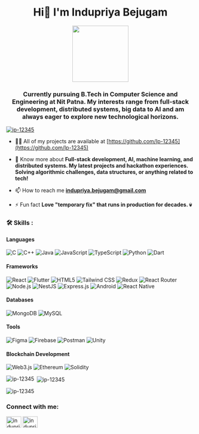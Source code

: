 <h1 align="center">Hi👋 I'm Indupriya Bejugam</h1>
<div align="center">
  <img height="150" src="https://media3.giphy.com/media/v1.Y2lkPTc5MGI3NjExZ2FobTEwODNia202c3JjeWUybDg1dnd1OTBpeHJ4YnVoN2dicnFldiZlcD12MV9pbnRlcm5hbF9naWZfYnlfaWQmY3Q9Zw/hpXdHPfFI5wTABdDx9/giphy.gif"/>
</div>

<h3 align="center">Currently pursuing B.Tech in Computer Science and Engineering at Nit Patna. My interests range from full-stack development, distributed systems, big data to AI and am always eager to explore new technological horizons.</h3>

<p align="left"> <a href="https://github.com/ryo-ma/github-profile-trophy"><img src="https://github-profile-trophy.vercel.app/?username=ip-12345" alt="ip-12345" /></a> </p>

- 👨‍💻 All of my projects are available at [https://github.com/Ip-12345](https://github.com/Ip-12345)

- 💬 Know more about **Full-stack development, AI, machine learning, and distributed systems. My latest projects and hackathon experiences. Solving algorithmic challenges, data structures, or anything related to tech!**

- 📫 How to reach me **indupriya.bejugam@gmail.com**

- ⚡ Fun fact **Love "temporary fix" that runs in production for decades. 💀**

<h3 align="left">🛠️ Skills :</h3>

#### Languages  
![C](https://img.shields.io/badge/c-%2300599C.svg?style=for-the-badge&logo=c&logoColor=white)  ![C++](https://img.shields.io/badge/c++-%2300599C.svg?style=for-the-badge&logo=c%2B%2B&logoColor=white)  ![Java](https://img.shields.io/badge/java-%23ED8B00.svg?style=for-the-badge&logo=openjdk&logoColor=white)  ![JavaScript](https://img.shields.io/badge/javascript-%23323330.svg?style=for-the-badge&logo=javascript&logoColor=%23F7DF1E)  ![TypeScript](https://img.shields.io/badge/typescript-%23007ACC.svg?style=for-the-badge&logo=typescript&logoColor=white)  ![Python](https://img.shields.io/badge/python-3670A0?style=for-the-badge&logo=python&logoColor=ffdd54)  ![Dart](https://img.shields.io/badge/Dart-0175C2?style=for-the-badge&logo=dart&logoColor=white)  

#### Frameworks
![React](https://img.shields.io/badge/react-%2320232a.svg?style=for-the-badge&logo=react&logoColor=%2361DAFB)  ![Flutter](https://img.shields.io/badge/Flutter-%2302569B.svg?style=for-the-badge&logo=Flutter&logoColor=white)  ![HTML5](https://img.shields.io/badge/html5-%23E34F26.svg?style=for-the-badge&logo=html5&logoColor=white)  ![Tailwind CSS](https://img.shields.io/badge/tailwindcss-%2338B2AC.svg?style=for-the-badge&logo=tailwind-css&logoColor=white)  ![Redux](https://img.shields.io/badge/redux-%23764abc.svg?style=for-the-badge&logo=redux&logoColor=white)  ![React Router](https://img.shields.io/badge/React%20Router-%23CA4245.svg?style=for-the-badge&logo=react-router&logoColor=white)  ![Node.js](https://img.shields.io/badge/node.js-6DA55F?style=for-the-badge&logo=node.js&logoColor=white)  ![NestJS](https://img.shields.io/badge/NestJS-%23E0234E.svg?style=for-the-badge&logo=nestjs&logoColor=white)  ![Express.js](https://img.shields.io/badge/express.js-%23404d59.svg?style=for-the-badge&logo=express&logoColor=%2361DAFB)  ![Android](https://img.shields.io/badge/Android-3DDC84?style=for-the-badge&logo=android&logoColor=white)  ![React Native](https://img.shields.io/badge/React_Native-%2361DAFB.svg?style=for-the-badge&logo=react&logoColor=white) 

#### Databases  
![MongoDB](https://img.shields.io/badge/MongoDB-%2347A248.svg?style=for-the-badge&logo=mongodb&logoColor=white)  ![MySQL](https://img.shields.io/badge/mysql-%2300758F.svg?style=for-the-badge&logo=mysql&logoColor=white)   

#### Tools  
![Figma](https://img.shields.io/badge/Figma-F24E1E.svg?style=for-the-badge&logo=Figma&logoColor=white)  ![Firebase](https://img.shields.io/badge/firebase-%23FFCA28.svg?style=for-the-badge&logo=firebase&logoColor=black)  ![Postman](https://img.shields.io/badge/Postman-FF6C37.svg?style=for-the-badge&logo=Postman&logoColor=white)  ![Unity](https://img.shields.io/badge/Unity-100000?style=for-the-badge&logo=unity&logoColor=white)  

#### Blockchain Development  
![Web3.js](https://img.shields.io/badge/Web3.js-F16822?style=for-the-badge&logo=web3dotjs&logoColor=white)  ![Ethereum](https://img.shields.io/badge/Ethereum-3C3C3D?style=for-the-badge&logo=Ethereum&logoColor=white)  ![Solidity](https://img.shields.io/badge/Solidity-%23363636.svg?style=for-the-badge&logo=solidity&logoColor=white)  

<p><img align="left" src="https://github-readme-stats.vercel.app/api/top-langs?username=ip-12345&show_icons=true&locale=en&layout=compact" alt="ip-12345" /></p>

<p>&nbsp;<img align="center" src="https://github-readme-stats.vercel.app/api?username=ip-12345&show_icons=true&locale=en" alt="ip-12345" /></p>

<p><img align="center" src="https://github-readme-streak-stats.herokuapp.com/?user=ip-12345&" alt="ip-12345" /></p>

<h3 align="left">Connect with me:</h3>
<p align="left">
<a href="https://linkedin.com/in/indupriyab" target="blank"><img align="center" src="https://raw.githubusercontent.com/rahuldkjain/github-profile-readme-generator/master/src/images/icons/Social/linked-in-alt.svg" alt="indupriyab" height="30" width="40" /></a>
<a href="https://kaggle.com/indupriyabejugam" target="blank"><img align="center" src="https://raw.githubusercontent.com/rahuldkjain/github-profile-readme-generator/master/src/images/icons/Social/kaggle.svg" alt="indupriyabejugam" height="30" width="40" /></a>
</p>
